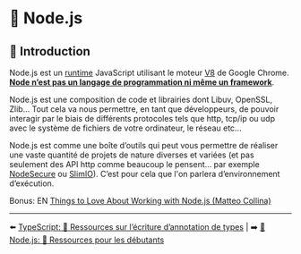 # 🐢 Node.js

## 🌝 Introduction

Node.js est un [runtime](https://fr.wikipedia.org/wiki/Environnement_d%27ex%C3%A9cution#:~:text=Un%20environnement%20d'ex%C3%A9cution%20ou,un%20langage%20de%20programmation%20donn%C3%A9.) JavaScript utilisant le moteur [V8](https://v8.dev/) de Google Chrome. **<u>Node n’est pas un langage de programmation ni même un framework</u>**.

Node.js est une composition de code et librairies dont Libuv, OpenSSL, Zlib...  Tout cela va nous permettre, en tant que développeurs, de pouvoir interagir par le biais de différents protocoles tels que http, tcp/ip ou udp avec le système de fichiers de votre ordinateur, le réseau etc...

Node.js est comme une boîte d’outils qui peut vous permettre de réaliser une vaste quantité de projets de nature diverses et variées (et pas seulement des API http comme beaucoup le pensent… par exemple [NodeSecure](https://github.com/ES-Community/nsecure) ou [SlimIO](https://github.com/SlimIO)). C’est pour cela que l'on parlera d’environnement d’exécution.

Bonus: EN [Things to Love About Working with Node.js (Matteo Collina)](https://www.youtube.com/watch?v=xdLfCCq2R4I)

---

⬅️ [TypeScript: 🐲 Ressources sur l’écriture d’annotation de types](../4-typescript/3-ressources.md) |
➡️ [🐢 Node.js: 🐥 Ressources pour les débutants](./2-ressources-debutant.md)

